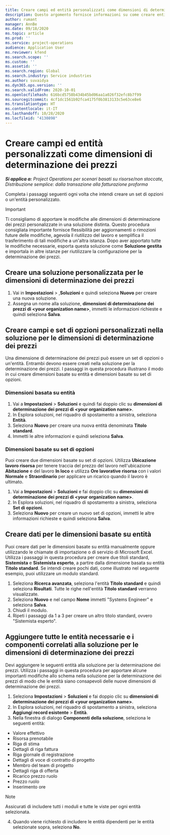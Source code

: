 ```yaml
---
title: Creare campi ed entità personalizzati come dimensioni di determinazione dei prezzi
description: Questo argomento fornisce informazioni su come creare entità o set di opzioni personalizzati.
author: rumant
manager: AnnBe
ms.date: 09/18/2020
ms.topic: article
ms.prod: ''
ms.service: project-operations
audience: Application User
ms.reviewer: kfend
ms.search.scope: ''
ms.custom: ''
ms.assetid: ''
ms.search.region: Global
ms.search.industry: Service industries
ms.author: suvaidya
ms.dyn365.ops.version: ''
ms.search.validFrom: 2020-10-01
ms.openlocfilehash: 616bcd5758b434b45bd06aa1a026f32efc8b7f99
ms.sourcegitcommit: 4cf1dc1561b92fca4175f0b3813133c5e63ce8e6
ms.translationtype: HT
ms.contentlocale: it-IT
ms.lasthandoff: 10/28/2020
ms.locfileid: "4130898"
---
```

# <a name="create-custom-fields-and-entities-as-pricing-dimensions"></a>Creare campi ed entità personalizzati come dimensioni di determinazione dei prezzi

_**Si applica a:** Project Operations per scenari basati su risorse/non stoccate, Distribuzione semplice: dalla transazione alla fatturazione proforma_

Completa i passaggi seguenti ogni volta che intendi creare un set di opzioni o un'entità personalizzato.

> [!IMPORTANT]
> Ti consigliamo di apportare le modifiche alle dimensioni di determinazione dei prezzi personalizzate in una soluzione distinta. Questo procedura consigliata importante fornisce flessibilità per aggiornamenti o rimozioni future delle modifiche, agevola il riutilizzo del lavoro e semplifica il trasferimento di tali modifiche a un'altra istanza. Dopo aver apportato tutte le modifiche necessarie, esporta questa soluzione come **Soluzione gestita** e importala in altre istanze per riutilizzare la configurazione per la determinazione dei prezzi.


## <a name="create-a-custom-solution-for-pricing-dimensions"></a>Creare una soluzione personalizzata per le dimensioni di determinazione dei prezzi
1. Vai in **Impostazioni** > ,**Soluzioni** e quindi seleziona **Nuovo** per creare una nuova soluzione. 
2. Assegna un nome alla soluzione, **dimensioni di determinazione dei prezzi di \<your organization name>**, immetti le informazioni richieste e quindi seleziona **Salva**.
  
## <a name="create-custom-fields-and-option-sets-in-the-pricing-dimension-solution"></a>Creare campi e set di opzioni personalizzati nella soluzione per le dimensioni di determinazione dei prezzi

Una dimensione di determinazione dei prezzi può essere un set di opzioni o un'entità. Entrambi devono essere creati nella soluzione per la determinazione dei prezzi. I passaggi in questa procedura illustrano il modo in cui creare dimensioni basate su entità e dimensioni basate su set di opzioni.

### <a name="entity-based-dimensions"></a>Dimensioni basata su entità

1. Vai a **Impostazioni** > **Soluzioni** e quindi fai doppio clic su **dimensioni di determinazione dei prezzi di \<your organization name>**.
2. In Esplora soluzioni, nel riquadro di spostamento a sinistra, seleziona **Entità**.
3. Seleziona **Nuovo** per creare una nuova entità denominata **Titolo standard**. 
4. Immetti le altre informazioni e quindi seleziona **Salva**.


### <a name="option-set-based-dimensions"></a>Dimensioni basate su set di opzioni 
Puoi creare due dimensioni basate su set di opzioni. Utilizza **Ubicazione lavoro risorsa** per tenere traccia del prezzo del lavoro nell'ubicazione **Abitazione** e del lavoro **In loco** e utilizza **Ore lavorative risorsa** con i valori **Normale** e **Straordinario** per applicare un ricarico quando il lavoro è ultimato.


1. Vai a **Impostazioni** > **Soluzioni** e fai doppio clic su **dimensioni di determinazione dei prezzi di \<your organization name>**. 
2. In Esplora soluzioni, nel riquadro di spostamento a sinistra, seleziona **Set di opzioni**. 
3. Seleziona **Nuovo** per creare un nuovo set di opzioni, immetti le altre informazioni richieste e quindi seleziona **Salva**.

## <a name="create-data-for-entity-based-dimensions"></a>Creare dati per le dimensioni basate su entità

Puoi creare dati per le dimensioni basate su entità manualmente oppure utilizzando le chiamate di importazione o di servizio di Microsoft Excel. Utilizza i passaggi in questa procedura per creare due titoli standard, **Sistemista** e **Sistemista esperto**, a partire dalla dimensione basata su entità **Titolo standard**. Se intendi creare pochi dati, come illustrato nel seguente esempio, puoi utilizzare un modulo standard.

1. Seleziona **Ricerca avanzata**, seleziona l'entità **Titolo standard** e quindi seleziona **Risultati**. Tutte le righe nell'entità **Titolo standard** verranno visualizzate.
2. Seleziona **Nuovo** e nel campo **Nome** immetti "Systems Engineer" e seleziona **Salva**.
3. Chiudi il modulo. 
4. Ripeti i passaggi da 1 a 3 per creare un altro titolo standard, ovvero "Sistemista esperto".

## <a name="add-all-required-entities-and-related-components-to-the-pricing-dimension-solution"></a>Aggiungere tutte le entità necessarie e i componenti correlati alla soluzione per le dimensioni di determinazione dei prezzi
Devi aggiungere le seguenti entità alla soluzione per la determinazione dei prezzi. Utilizza i passaggi in questa procedura per apportare alcune importanti modifiche allo schema nella soluzione per la determinazione dei prezzi di modo che le entità siano consapevoli delle nuove dimensioni di determinazione dei prezzi.

1. Seleziona **Impostazioni** > **Soluzioni** e fai doppio clic su **dimensioni di determinazione dei prezzi di \<your organization name>**. 
2. In Esplora soluzioni, nel riquadro di spostamento a sinistra, seleziona **Aggiungi record esistente** > **Entità**.
3. Nella finestra di dialogo **Componenti della soluzione**, seleziona le seguenti entità:

  - Valore effettivo
  - Risorsa prenotabile
  - Riga di stima
  - Dettagli di riga fattura
  - Riga giornale di registrazione
  - Dettagli di voce di contratto di progetto
  - Membro del team di progetto
  - Dettagli riga di offerta
  - Ricarico prezzo ruolo
  - Prezzo ruolo 
  - Inserimento ore 


> [!NOTE]
> Assicurati di includere tutti i moduli e tutte le viste per ogni entità selezionata.

4. Quando viene richiesto di includere le entità dipendenti per le entità selezionate sopra, seleziona **No**.

